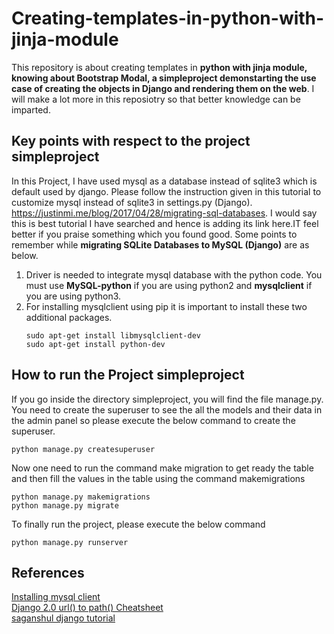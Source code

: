 # Creating-templates-in-python-with-jinja-module  

This repository is about creating templates in <strong>python with jinja module, knowing about Bootstrap Modal, a simpleproject demonstarting the use case of creating the objects in Django and rendering them on the web</strong>. I will make a lot more in this reposiotry so that better knowledge can be imparted.  

## Key points with respect to the project simpleproject   

In this Project, I have used mysql as a database instead of sqlite3 which is default used by django. Please follow the instruction given in this tutorial to customize mysql instead of sqlite3 in settings.py (Django). https://justinmi.me/blog/2017/04/28/migrating-sql-databases. I would say this is best tutorial I have searched and hence is adding its link here.IT feel better if you praise something which you found good. Some points to remember while <strong>migrating SQLite Databases to MySQL (Django)</strong> are as below.  
<ol>
  <li> Driver is needed to integrate mysql database with the python code. You must use <strong>MySQL-python</strong> if you are using python2 and 
    <strong>mysqlclient</strong> if you are using python3.</li>
  <li> For installing mysqlclient using pip it is important to install these two additional packages.    
   
    sudo apt-get install libmysqlclient-dev    
    sudo apt-get install python-dev 
    
 </li>
</ol>

## How to run the Project simpleproject
If you go inside the directory simpleproject, you will find the file manage.py. You need to create the superuser to see the all the models and their data in the admin panel so please execute the below command to create the superuser.  
```
python manage.py createsuperuser 
```
Now one need to run the command make migration to get ready the table and then fill the values in the table using the command makemigrations  

```
python manage.py makemigrations  
python manage.py migrate 
```

To finally run the project, please execute the below command  
```
python manage.py runserver 
```


## References
[Installing mysql client](https://stackoverflow.com/questions/7475223/mysql-config-not-found-when-installing-mysqldb-python-interface)  
[Django 2.0 url() to path() Cheatsheet](https://consideratecode.com/2018/05/02/django-2-0-url-to-path-cheatsheet/)  
[saganshul django tutorial](https://github.com/saganshul/django_tutorials)
      

